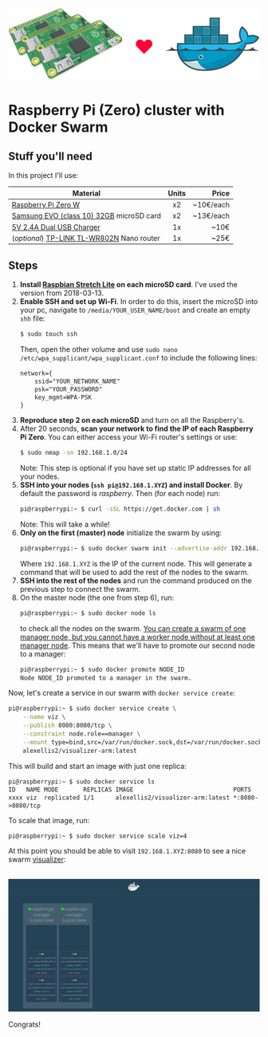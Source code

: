 <p align="center">
  <br/>
  <img src=resources/cluster-logo.png alt="zeroSwarm">
  <br/>
</p>

# Raspberry Pi (Zero) cluster with Docker Swarm

## Stuff you'll need
In this project I'll use:

| Material      | Units          | Price |
| ------------- |:-------------:| -----:|
| [Raspberry Pi Zero W](https://www.kubii.es/pi-zero-w/1851-raspberry-pi-zero-w-kubii-3272496006997.html)      | x2 | ~10€/each |
| [Samsung EVO (class 10) 32GB](https://www.amazon.es/Samsung-EVO-Tarjeta-memoria-adaptador/dp/B06XW91D41/) microSD card      | x2 | ~13€/each |
| [5V 2.4A Dual USB Charger](https://www.kubii.es/cargadores-fuentes-raspberry-pi/1753-alimentacion-5v-24a-dual-usb-kubii-3272496006201.html)      | 1x | ~10€ |
| (_optional_) [TP-LINK TL-WR802N](https://www.amazon.es/TP-LINK-TL-WR802N-inal%C3%A1mbrico-portable-garant%C3%ADa/dp/B00TQEX8BO/) Nano router     | 1x | ~25€ |

## Steps
1. **Install [Raspbian Stretch Lite](http://downloads.raspberrypi.org/raspbian_lite/images/) on each microSD card**. I've used the version from 2018-03-13.
2. **Enable SSH and set up Wi-Fi**. In order to do this, insert the microSD into your pc, navigate to `/media/YOUR_USER_NAME/boot` and create an empty `shh` file:
    ```bash
    $ sudo touch ssh
    ```
    Then, open the other volume and use `sudo nano /etc/wpa_supplicant/wpa_supplicant.conf` to include the following lines:
    ```
    network={
        ssid="YOUR_NETWORK_NAME"
        psk="YOUR_PASSWORD"
        key_mgmt=WPA-PSK
    }
    ```
3. **Reproduce step 2 on each microSD** and turn on all the Raspberry's.
4. After 20 seconds, **scan your network to find the IP of each Raspberry Pi Zero**. You can either access your Wi-Fi router's settings or use:
    ```bash
    $ sudo nmap -sn 192.168.1.0/24
    ```
    Note: This step is optional if you have set up static IP addresses for all your nodes.
5. **SSH into your nodes (`ssh pi@192.168.1.XYZ`) and install Docker**. By default the password is _raspberry_. Then (for each node) run:
    ```bash
    pi@raspberrypi:~ $ curl -sSL https://get.docker.com | sh
    ```
    Note: This will take a while!
6. **Only on the first (master) node** initialize the swarm by using:
    ```bash
    pi@raspberrypi:~ $ sudo docker swarm init --advertise-addr 192.168.1.XYZ
    ```
    Where `192.168.1.XYZ` is the IP of the current node. This will generate a command that will be used to add the rest of the nodes to the swarm.
7. **SSH into the rest of the nodes** and run the command produced on the previous step to connect the swarm.
8. On the master node (the one from step 6), run:
    ```bash
    pi@raspberrypi:~ $ sudo docker node ls
    ```
    to check all the nodes on the swarm. [You can create a swarm of one manager node, but you cannot have a worker node without at least one manager node](https://docs.docker.com/engine/swarm/how-swarm-mode-works/nodes/). This means that we'll have to promote our second node to a manager:
    ```bash
    pi@raspberrypi:~ $ sudo docker promote NODE_ID
    Node NODE_ID promoted to a manager in the swarm.
    ```

Now, let's create a service in our swarm with `docker service create`:
```bash
pi@raspberrypi:~ $ sudo docker service create \
    --name viz \
    --publish 8080:8080/tcp \
    --constraint node.role==manager \
    --mount type=bind,src=/var/run/docker.sock,dst=/var/run/docker.sock \
    alexellis2/visualizer-arm:latest
```

This will build and start an image with just one replica:
```
pi@raspberrypi:~ $ sudo docker service ls
ID   NAME MODE       REPLICAS IMAGE                            PORTS
xxxx viz  replicated 1/1      alexellis2/visualizer-arm:latest *:8080->8080/tcp
```

To scale that image, run:
```
pi@raspberrypi:~ $ sudo docker service scale viz=4
```

At this point you should be able to visit `192.168.1.XYZ:8080` to see a nice swarm [visualizer](https://github.com/ManoMarks/docker-swarm-visualizer):

<p align="center">
  <br/>
  <img src=resources/vis.png alt="Visualizer">
  <br/>
</p>

Congrats!
